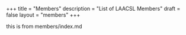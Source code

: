 +++
title = "Members"
description = "List of LAACSL Members"
draft = false
layout = "members"
+++

this is from members/index.md
